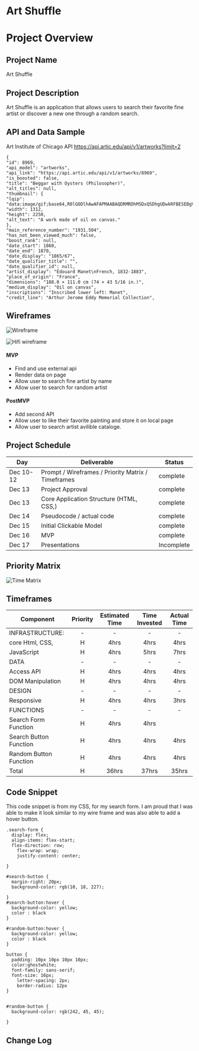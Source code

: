 # Art Shuffle

<!-- [Live Demo Link](https://virginiebonhomme.github.io/Art-Shuffle/) -->

# Project Overview

## Project Name

Art Shuffle

## Project Description

Art Shuffle is an application that allows users to search their favorite fine artist or discover a new one through a random search.

## API and Data Sample

Art Institute of Chicago API
https://api.artic.edu/api/v1/artworks?limit=2


``` data": [
{
"id": 8969,
"api_model": "artworks",
"api_link": "https://api.artic.edu/api/v1/artworks/8969",
"is_boosted": false,
"title": "Beggar with Oysters (Philosopher)",
"alt_titles": null,
"thumbnail": {
"lqip": "data:image/gif;base64,R0lGODlhAwAFAPMAABAQDRMRDhMSDxQSDhgUDwkRFBESEBgVEB8bFRoaGBgcHColIDs0Kkc+L0hBNgAAACH5BAAAAAAALAAAAAADAAUAAAQL8CAi1ADFrBQcaxEAOw==",
"width": 1312,
"height": 2250,
"alt_text": "A work made of oil on canvas."
},
"main_reference_number": "1931.504",
"has_not_been_viewed_much": false,
"boost_rank": null,
"date_start": 1860,
"date_end": 1870,
"date_display": "1865/67",
"date_qualifier_title": "",
"date_qualifier_id": null,
"artist_display": "Édouard Manet\nFrench, 1832-1883",
"place_of_origin": "France",
"dimensions": "188.0 × 111.0 cm (74 × 43 5/16 in.)",
"medium_display": "Oil on canvas",
"inscriptions": "Inscribed lower left: Manet",
"credit_line": "Arthur Jerome Eddy Memorial Collection",
```

## Wireframes
![Wireframe](images/Artshufflewireframe.png)

![Hifi wireframe](images/ArtShuffleWirefameFin.png)
 

#### MVP 

- Find and use external api 
- Render data on page 
- Allow user to search fine artist by name
- Allow user to search for random artist

#### PostMVP  

- Add second API
- Allow user to like their favorite painting and store it on local page
- Allow user to search artist avilible cataloge. 

## Project Schedule

|  Day | Deliverable | Status
|---|---| ---|
|Dec 10-12| Prompt / Wireframes / Priority Matrix / Timeframes | complete
|Dec 13| Project Approval | complete
|Dec 13| Core Application Structure (HTML, CSS,) | complete
|Dec 14| Pseudocode / actual code | complete
|Dec 15| Initial Clickable Model  | complete
|Dec 16| MVP | complete
|Dec 17| Presentations | Incomplete

## Priority Matrix
![Time Matrix](images/ArtShuffleMatrix.png)


## Timeframes
 

| Component | Priority | Estimated Time | Time Invested | Actual Time |
| --- | :---: |  :---: | :---: | :---: |
| INFRASTRUCTURE: | -| -| - | - |
| core Html, CSS, | H | 4hrs| 4hrs | 4hrs |
| JavaScript | H | 4hrs| 5hrs | 7hrs |
| DATA| - | -| - | - |
| Access API | H | 4hrs| 4hrs | 4hrs |
| DOM Manipulation | H | 4hrs| 4hrs | 4hrs |
| DESIGN| - | -| - | - |
| Responsive | H | 4hrs| 4hrs | 3hrs |
| FUNCTIONS | -| -| - | - |
| Search Form Function| H | 4hrs| 4hrs |
| Search Button Function | H | 4hrs| 4hrs | 4hrs |
| Random Button Function | H | 4hrs| 4hrs | 4hrs |
| Total | H | 36hrs| 37hrs| 35hrs |


## Code Snippet

This code snippet is from my CSS, for my search form. I am proud that I was able to make it look similar to my wire frame and was also able to add a hover button.  

```
.search-form {
  display: flex;
  align-items: flex-start;
  flex-direction: row;
    flex-wrap: wrap;
    justify-content: center;
    
}

#search-button {
  margin-right: 20px;
  background-color: rgb(10, 18, 227);

}
#search-button:hover {
  background-color: yellow;
  color : black
}

#random-button:hover {
  background-color: yellow;
  color : black
}

button {
  padding: 10px 10px 10px 10px;
  color:ghostwhite;
  font-family: sans-serif;
  font-size: 16px;
    letter-spacing: 2px;
    border-radius: 12px
}


#random-button {
  background-color: rgb(242, 45, 45);
    
}
```

## Change Log
